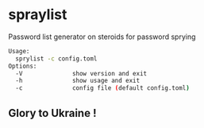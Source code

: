 # spraylist
Password list generator on steroids for password sprying
```bash
Usage:
  sprylist -c config.toml
Options:
  -V              show version and exit
  -h              show usage and exit
  -c              config file (default config.toml)
```
## Glory to Ukraine !
